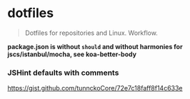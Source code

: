 # dotfiles
> Dotfiles for repositories and Linux. Workflow.

**package.json is without `should` and without harmonies for jscs/istanbul/mocha, see koa-better-body**

### JSHint defaults with comments
https://gist.github.com/tunnckoCore/72e7c18faff8f14c633e